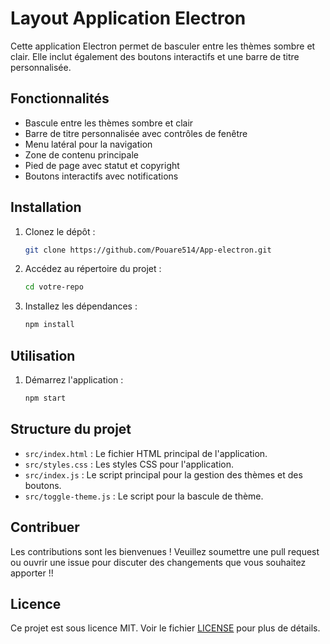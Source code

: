 # Layout Application Electron

Cette application Electron permet de basculer entre les thèmes sombre et clair. Elle inclut également des boutons interactifs et une barre de titre personnalisée.

## Fonctionnalités

- Bascule entre les thèmes sombre et clair
- Barre de titre personnalisée avec contrôles de fenêtre
- Menu latéral pour la navigation
- Zone de contenu principale
- Pied de page avec statut et copyright
- Boutons interactifs avec notifications

## Installation

1. Clonez le dépôt :
    ```bash
    git clone https://github.com/Pouare514/App-electron.git
    ```
2. Accédez au répertoire du projet :
    ```bash
    cd votre-repo
    ```
3. Installez les dépendances :
    ```bash
    npm install
    ```

## Utilisation

1. Démarrez l'application :
    ```bash
    npm start
    ```

## Structure du projet

- `src/index.html` : Le fichier HTML principal de l'application.
- `src/styles.css` : Les styles CSS pour l'application.
- `src/index.js` : Le script principal pour la gestion des thèmes et des boutons.
- `src/toggle-theme.js` : Le script pour la bascule de thème.

## Contribuer

Les contributions sont les bienvenues ! Veuillez soumettre une pull request ou ouvrir une issue pour discuter des changements que vous souhaitez apporter !! 

## Licence

Ce projet est sous licence MIT. Voir le fichier [LICENSE](LICENSE) pour plus de détails.
